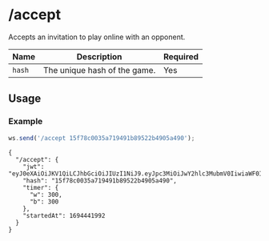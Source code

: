 # /accept

Accepts an invitation to play online with an opponent.

| Name | Description | Required |
| ---- | ----------- | -------- |
| `hash` | The unique hash of the game. | Yes |

## Usage

### Example

```js
ws.send('/accept 15f78c0035a719491b89522b4905a490');
```

```text
{
  "/accept": {
    "jwt": "eyJ0eXAiOiJKV1QiLCJhbGciOiJIUzI1NiJ9.eyJpc3MiOiJwY2hlc3MubmV0IiwiaWF0IjoxNjk0NDQxOTcxLCJleHAiOjE2OTQ0NDU1NzEsInZhcmlhbnQiOiJjbGFzc2ljYWwiLCJzdWJtb2RlIjoiZnJpZW5kIiwiY29sb3IiOiJ3IiwibWluIjo1LCJpbmNyZW1lbnQiOjMsImZlbiI6InJuYnFrYm5yL3BwcHBwcHBwLzgvOC84LzgvUFBQUFBQUFAvUk5CUUtCTlIgdyBLUWtxIC0ifQ.POuK_cR3U_bblLa8LFyGg1AJEE5_iW_AquuNn7K4qHI",
    "hash": "15f78c0035a719491b89522b4905a490",
    "timer": {
      "w": 300,
      "b": 300
    },
    "startedAt": 1694441992
  }
}
```
